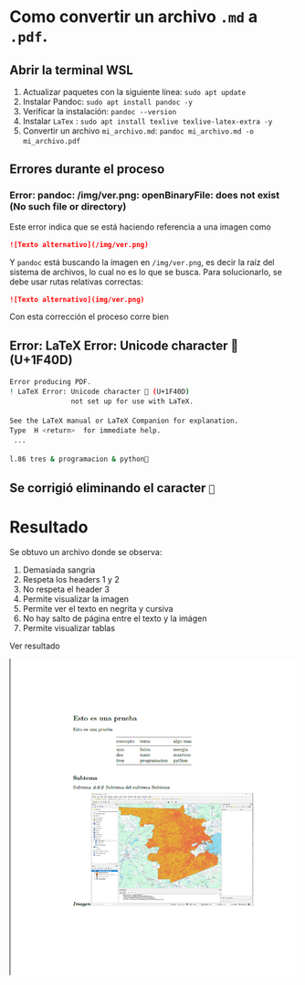 # Como convertir un archivo `.md` a `.pdf`.

## Abrir la terminal WSL
1. Actualizar paquetes con la siguiente línea: `sudo apt update`
2. Instalar Pandoc: `sudo apt install pandoc -y`
3. Verificar la instalación: `pandoc --version`
4. Instalar `LaTex` : `sudo apt install texlive texlive-latex-extra -y`
5. Convertir un archivo `mi_archivo.md`: `pandoc mi_archivo.md -o mi_archivo.pdf`

## Errores durante el proceso
### Error: pandoc: /img/ver.png: openBinaryFile: does not exist (No such file or directory)
Este error indica que se está haciendo referencia a una imagen como 
```markdown
![Texto alternativo](/img/ver.png)
```
Y `pandoc` está buscando la imagen en `/img/ver.png`, es decir la raíz del sistema de archivos, lo cual no es lo que se busca. Para solucionarlo, se debe usar rutas relativas correctas:
```markdown
![Texto alternativo](img/ver.png)
```

Con esta corrección el proceso corre bien

## Error: LaTeX Error: Unicode character 🐍 (U+1F40D)
```bash
Error producing PDF.
! LaTeX Error: Unicode character 🐍 (U+1F40D)
               not set up for use with LaTeX.

See the LaTeX manual or LaTeX Companion for explanation.
Type  H <return>  for immediate help.
 ...

l.86 tres & programacion & python🐍
```

Se corrigió eliminando el caracter `🐍`
---

# Resultado 
Se obtuvo un archivo donde se observa:
1. Demasiada sangria
2. Respeta los headers 1 y 2
3. No respeta el header 3
4. Permite visualizar la imagen
5. Permite ver el texto en negrita y cursiva
6. No hay salto de página entre el texto y la imágen
7. Permite visualizar tablas

Ver resultado

![](img/2025-06-27_13-20-23.PNG)
